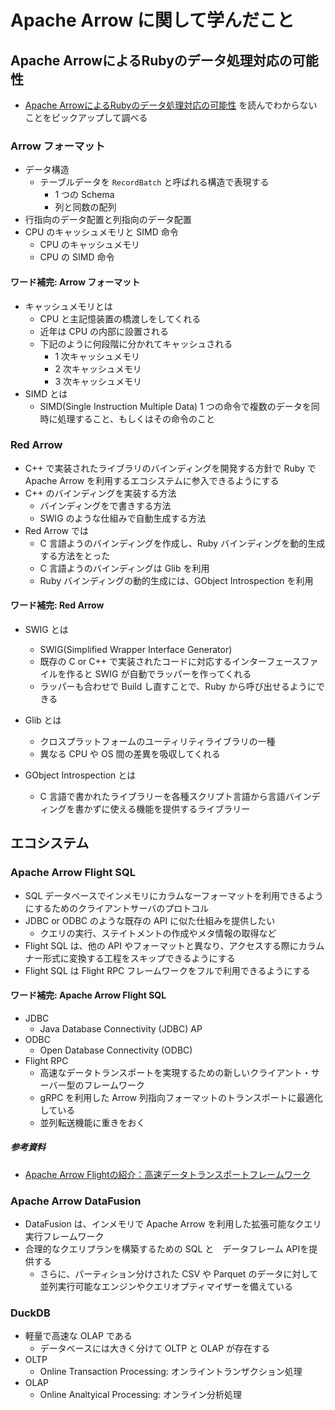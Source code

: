 # Apache Arrow に関して学んだこと

## Apache ArrowによるRubyのデータ処理対応の可能性

- [Apache ArrowによるRubyのデータ処理対応の可能性](https://www.ipsj.or.jp/dp/contents/publication/49/S1301-S01.html) を読んでわからないことをピックアップして調べる

### Arrow フォーマット

- データ構造
  - テーブルデータを `RecordBatch` と呼ばれる構造で表現する
    - 1 つの Schema
    - 列と同数の配列
- 行指向のデータ配置と列指向のデータ配置
- CPU のキャッシュメモリと SIMD 命令
  - CPU のキャッシュメモリ
  - CPU の SIMD 命令

#### ワード補完: Arrow フォーマット

- キャッシュメモリとは
  - CPU と主記憶装置の橋渡しをしてくれる
  - 近年は CPU の内部に設置される
  - 下記のように何段階に分かれてキャッシュされる
    - 1 次キャッシュメモリ
    - 2 次キャッシュメモリ
    - 3 次キャッシュメモリ
- SIMD とは
  - SIMD(Single Instruction Multiple Data) 1 つの命令で複数のデータを同時に処理すること、もしくはその命令のこと

### Red Arrow

- C++ で実装されたライブラリのバインディングを開発する方針で Ruby で Apache Arrow を利用するエコシステムに参入できるようにする
- C++ のバインディングを実装する方法
  - バインディングをで書きする方法
  - SWIG のような仕組みで自動生成する方法
- Red Arrow では
  - C 言語ようのバインディングを作成し、Ruby バインディングを動的生成する方法をとった
  - C 言語ようのバインディングは Glib を利用
  - Ruby バインディングの動的生成には、GObject Introspection を利用

#### ワード補完: Red Arrow

- SWIG とは
  - SWIG(Simplified Wrapper Interface Generator)
  - 既存の C or C++ で実装されたコードに対応するインターフェースファイルを作ると SWIG が自動でラッパーを作ってくれる
  - ラッパーも合わせで Build し直すことで、Ruby から呼び出せるようにできる
- Glib とは
  - クロスプラットフォームのユーティリティライブラリの一種
  - 異なる CPU や OS 間の差異を吸収してくれる

- GObject Introspection とは
  - C 言語で書かれたライブラリーを各種スクリプト言語から言語バインディングを書かずに使える機能を提供するライブラリー

## エコシステム

### Apache Arrow Flight SQL

- SQL データベースでインメモリにカラムなーフォーマットを利用できるようにするためのクライアントサーバのプロトコル
- JDBC or ODBC のような既存の API に似た仕組みを提供したい
  - クエリの実行、ステイトメントの作成やメタ情報の取得など
- Flight SQL は、他の API やフォーマットと異なり、アクセスする際にカラムナー形式に変換する工程をスキップできるようにする
- Flight SQL は Flight RPC フレームワークをフルで利用できるようにする

#### ワード補完: Apache Arrow Flight SQL

- JDBC
  - Java Database Connectivity (JDBC) AP
- ODBC
  - Open Database Connectivity (ODBC)
- Flight RPC
  - 高速なデータトランスポートを実現するための新しいクライアント・サーバー型のフレームワーク
  - gRPC を利用した Arrow 列指向フォーマットのトランスポートに最適化している
  - 並列転送機能に重きをおく

##### 参考資料

- [Apache Arrow Flightの紹介：高速データトランスポートフレームワーク](https://arrow.apache.org/blog/2019/10/13/introducing-arrow-flight-japanese/)

### Apache Arrow DataFusion

- DataFusion は、インメモリで Apache Arrow を利用した拡張可能なクエリ実行フレームワーク
- 合理的なクエリプランを構築するための SQL と　データフレーム APIを提供する
  - さらに、パーティション分けされた CSV や Parquet のデータに対して並列実行可能なエンジンやクエリオプティマイザーを備えている

### DuckDB

- 軽量で高速な OLAP である
  - データベースには大きく分けて OLTP と OLAP が存在する
- OLTP
  - Online Transaction Processing: オンライントランザクション処理
- OLAP
  - Online Analtyical Processing: オンライン分析処理
